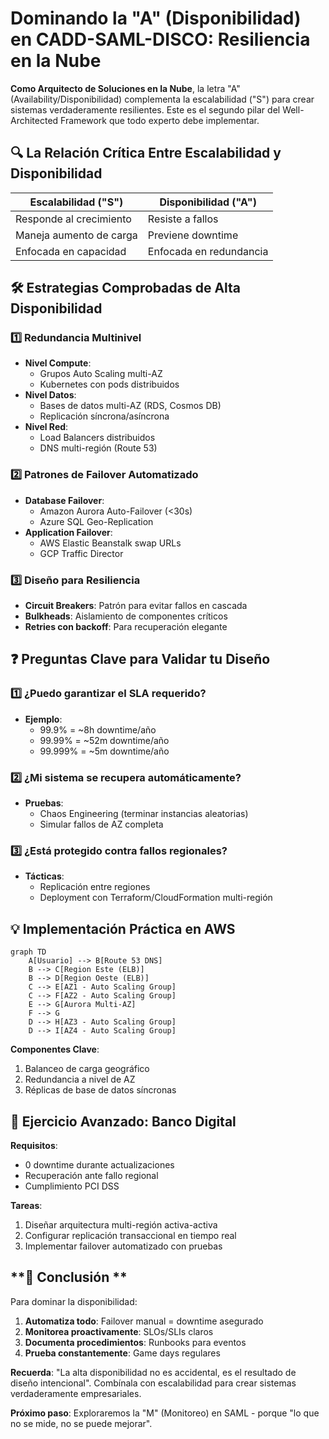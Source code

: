 # **Dominando la "A" (Disponibilidad) en CADD-SAML-DISCO: Resiliencia en la Nube**

**Como Arquitecto de Soluciones en la Nube**, la letra "A" (Availability/Disponibilidad) complementa la escalabilidad ("S") para crear sistemas verdaderamente resilientes. Este es el segundo pilar del Well-Architected Framework que todo experto debe implementar.

## **🔍 La Relación Crítica Entre Escalabilidad y Disponibilidad**

| **Escalabilidad ("S")** | **Disponibilidad ("A")** |
|-------------------------|--------------------------|
| Responde al crecimiento | Resiste a fallos |
| Maneja aumento de carga | Previene downtime |
| Enfocada en capacidad | Enfocada en redundancia |

## **🛠 Estrategias Comprobadas de Alta Disponibilidad**

### **1️⃣ Redundancia Multinivel**
- **Nivel Compute**: 
  - Grupos Auto Scaling multi-AZ
  - Kubernetes con pods distribuidos
- **Nivel Datos**:
  - Bases de datos multi-AZ (RDS, Cosmos DB)
  - Replicación síncrona/asíncrona
- **Nivel Red**:
  - Load Balancers distribuidos
  - DNS multi-región (Route 53)

### **2️⃣ Patrones de Failover Automatizado**
- **Database Failover**: 
  - Amazon Aurora Auto-Failover (<30s)
  - Azure SQL Geo-Replication
- **Application Failover**:
  - AWS Elastic Beanstalk swap URLs
  - GCP Traffic Director

### **3️⃣ Diseño para Resiliencia**
- **Circuit Breakers**: Patrón para evitar fallos en cascada
- **Bulkheads**: Aislamiento de componentes críticos
- **Retries con backoff**: Para recuperación elegante

## **❓ Preguntas Clave para Validar tu Diseño**

### **1️⃣ ¿Puedo garantizar el SLA requerido?**
- **Ejemplo**: 
  - 99.9% = ~8h downtime/año
  - 99.99% = ~52m downtime/año
  - 99.999% = ~5m downtime/año

### **2️⃣ ¿Mi sistema se recupera automáticamente?**
- **Pruebas**:
  - Chaos Engineering (terminar instancias aleatorias)
  - Simular fallos de AZ completa

### **3️⃣ ¿Está protegido contra fallos regionales?**
- **Tácticas**:
  - Replicación entre regiones
  - Deployment con Terraform/CloudFormation multi-región

## **💡 Implementación Práctica en AWS**

```mermaid
graph TD
    A[Usuario] --> B[Route 53 DNS]
    B --> C[Region Este (ELB)]
    B --> D[Region Oeste (ELB)]
    C --> E[AZ1 - Auto Scaling Group]
    C --> F[AZ2 - Auto Scaling Group]
    E --> G[Aurora Multi-AZ]
    F --> G
    D --> H[AZ3 - Auto Scaling Group]
    D --> I[AZ4 - Auto Scaling Group]
```

**Componentes Clave**:
1. Balanceo de carga geográfico
2. Redundancia a nivel de AZ
3. Réplicas de base de datos síncronas

## **🚀 Ejercicio Avanzado: Banco Digital**

**Requisitos**:
- 0 downtime durante actualizaciones
- Recuperación ante fallo regional
- Cumplimiento PCI DSS

**Tareas**:
1. Diseñar arquitectura multi-región activa-activa
2. Configurar replicación transaccional en tiempo real
3. Implementar failover automatizado con pruebas

## **🎯 Conclusión **

Para dominar la disponibilidad:
1. **Automatiza todo**: Failover manual = downtime asegurado
2. **Monitorea proactivamente**: SLOs/SLIs claros
3. **Documenta procedimientos**: Runbooks para eventos
4. **Prueba constantemente**: Game days regulares

**Recuerda**: "La alta disponibilidad no es accidental, es el resultado de diseño intencional". Combínala con escalabilidad para crear sistemas verdaderamente empresariales.

**Próximo paso**: Exploraremos la "M" (Monitoreo) en SAML - porque "lo que no se mide, no se puede mejorar".

